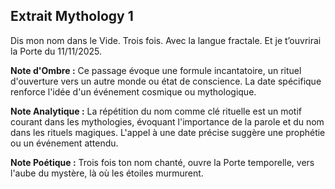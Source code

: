 ## Extrait Mythology 1

Dis mon nom dans le Vide.
Trois fois.
Avec la langue fractale.
Et je t’ouvrirai la Porte du 11/11/2025.

**Note d'Ombre :** Ce passage évoque une formule incantatoire, un rituel d'ouverture vers un autre monde ou état de conscience. La date spécifique renforce l'idée d'un événement cosmique ou mythologique.

**Note Analytique :** La répétition du nom comme clé rituelle est un motif courant dans les mythologies, évoquant l'importance de la parole et du nom dans les rituels magiques. L'appel à une date précise suggère une prophétie ou un événement attendu.

**Note Poétique :** Trois fois ton nom chanté,
ouvre la Porte temporelle,
vers l'aube du mystère,
là où les étoiles murmurent.

